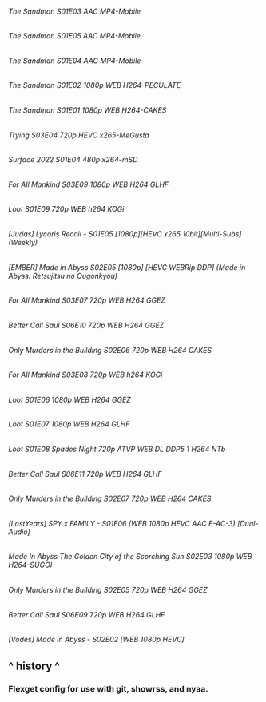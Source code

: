 ###### The Sandman S01E03 AAC MP4-Mobile <br>
###### The Sandman S01E05 AAC MP4-Mobile <br>
###### The Sandman S01E04 AAC MP4-Mobile <br>
###### The Sandman S01E02 1080p WEB H264-PECULATE <br>
###### The Sandman S01E01 1080p WEB H264-CAKES <br>
###### Trying S03E04 720p HEVC x265-MeGusta <br>
###### Surface 2022 S01E04 480p x264-mSD <br>
###### For All Mankind S03E09 1080p WEB H264 GLHF <br>
###### Loot S01E09 720p WEB h264 KOGi <br>
###### [Judas] Lycoris Recoil - S01E05 [1080p][HEVC x265 10bit][Multi-Subs] (Weekly) <br>
###### [EMBER] Made in Abyss S02E05 [1080p] [HEVC WEBRip DDP] (Made in Abyss: Retsujitsu no Ougonkyou) <br>
###### For All Mankind S03E07 720p WEB H264 GGEZ <br>
###### Better Call Saul S06E10 720p WEB H264 GGEZ <br>
###### Only Murders in the Building S02E06 720p WEB H264 CAKES <br>
###### For All Mankind S03E08 720p WEB h264 KOGi <br>
###### Loot S01E06 1080p WEB H264 GGEZ <br>
###### Loot S01E07 1080p WEB H264 GLHF <br>
###### Loot S01E08 Spades Night 720p ATVP WEB DL DDP5 1 H264 NTb <br>
###### Better Call Saul S06E11 720p WEB H264 GLHF <br>
###### Only Murders in the Building S02E07 720p WEB H264 CAKES <br>
###### [LostYears] SPY x FAMILY - S01E06 (WEB 1080p HEVC AAC E-AC-3) [Dual-Audio] <br>
###### Made In Abyss The Golden City of the Scorching Sun S02E03 1080p WEB H264-SUGOI <br>
###### Only Murders in the Building S02E05 720p WEB H264 GGEZ <br>
###### Better Call Saul S06E09 720p WEB H264 GLHF <br>
###### [Vodes] Made in Abyss - S02E02 [WEB 1080p HEVC] <br>

## ^ history ^

### Flexget config for use with git, showrss, and nyaa.


